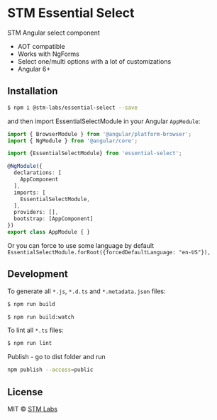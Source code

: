 # STM Essential Select

STM Angular select component

 - AOT compatible
 - Works with NgForms
 - Select one/multi options with a lot of customizations
 - Angular 6+

## Installation

```bash
$ npm i @stm-labs/essential-select --save
```

and then import EssentialSelectModule in your Angular `AppModule`:

```typescript
import { BrowserModule } from '@angular/platform-browser';
import { NgModule } from '@angular/core';

import {EssentialSelectModule} from 'essential-select';

@NgModule({
  declarations: [
    AppComponent
  ],
  imports: [
    EssentialSelectModule,
  ],
  providers: [],
  bootstrap: [AppComponent]
})
export class AppModule { }
```

Or you can force to use some language by default
`EssentialSelectModule.forRoot({forcedDefaultLanguage: "en-US"}),`

## Development

To generate all `*.js`, `*.d.ts` and `*.metadata.json` files:

```bash
$ npm run build
```

```bash
$ npm run build:watch
```

To lint all `*.ts` files:

```bash
$ npm run lint
```

Publish - go to dist folder and run
```bash
npm publish --access=public
```

## License

MIT © [STM Labs](http://stm-labs.ru)
